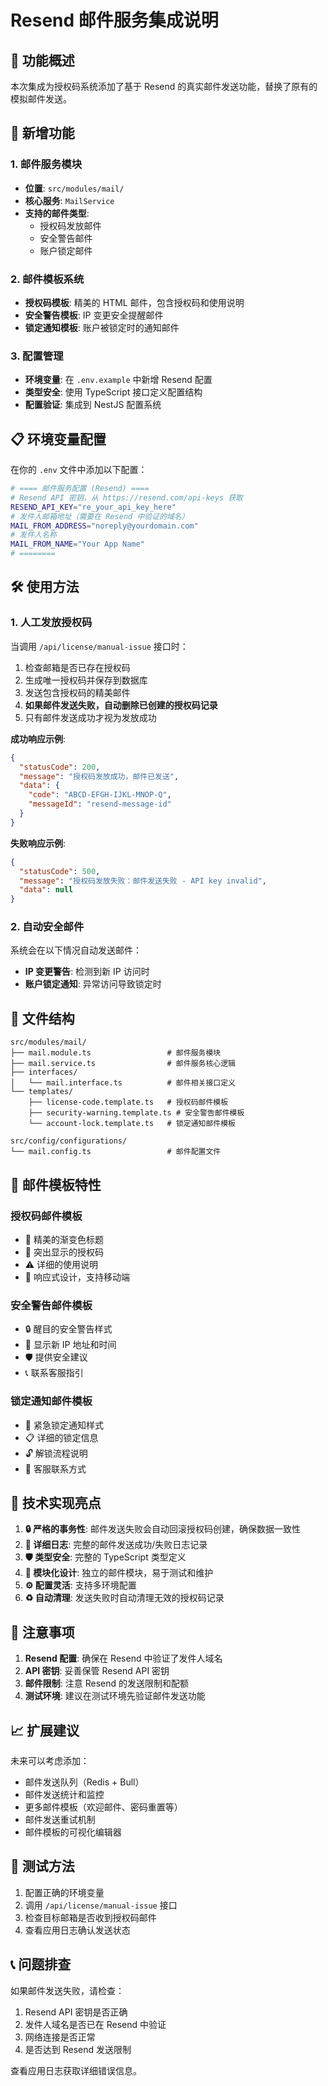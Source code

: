 # Resend 邮件服务集成说明

## 📧 功能概述

本次集成为授权码系统添加了基于 Resend 的真实邮件发送功能，替换了原有的模拟邮件发送。

## 🚀 新增功能

### 1. 邮件服务模块

- **位置**: `src/modules/mail/`
- **核心服务**: `MailService`
- **支持的邮件类型**:
  - 授权码发放邮件
  - 安全警告邮件
  - 账户锁定邮件

### 2. 邮件模板系统

- **授权码模板**: 精美的 HTML 邮件，包含授权码和使用说明
- **安全警告模板**: IP 变更安全提醒邮件
- **锁定通知模板**: 账户被锁定时的通知邮件

### 3. 配置管理

- **环境变量**: 在 `.env.example` 中新增 Resend 配置
- **类型安全**: 使用 TypeScript 接口定义配置结构
- **配置验证**: 集成到 NestJS 配置系统

## 📋 环境变量配置

在你的 `.env` 文件中添加以下配置：

```bash
# ==== 邮件服务配置 (Resend) ====
# Resend API 密钥，从 https://resend.com/api-keys 获取
RESEND_API_KEY="re_your_api_key_here"
# 发件人邮箱地址（需要在 Resend 中验证的域名）
MAIL_FROM_ADDRESS="noreply@yourdomain.com"
# 发件人名称
MAIL_FROM_NAME="Your App Name"
# ========
```

## 🛠️ 使用方法

### 1. 人工发放授权码

当调用 `/api/license/manual-issue` 接口时：

1. 检查邮箱是否已存在授权码
2. 生成唯一授权码并保存到数据库
3. 发送包含授权码的精美邮件
4. **如果邮件发送失败，自动删除已创建的授权码记录**
5. 只有邮件发送成功才视为发放成功

**成功响应示例**:

```json
{
  "statusCode": 200,
  "message": "授权码发放成功，邮件已发送",
  "data": {
    "code": "ABCD-EFGH-IJKL-MNOP-Q",
    "messageId": "resend-message-id"
  }
}
```

**失败响应示例**:

```json
{
  "statusCode": 500,
  "message": "授权码发放失败：邮件发送失败 - API key invalid",
  "data": null
}
```

### 2. 自动安全邮件

系统会在以下情况自动发送邮件：

- **IP 变更警告**: 检测到新 IP 访问时
- **账户锁定通知**: 异常访问导致锁定时

## 📁 文件结构

```
src/modules/mail/
├── mail.module.ts                 # 邮件服务模块
├── mail.service.ts                # 邮件服务核心逻辑
├── interfaces/
│   └── mail.interface.ts          # 邮件相关接口定义
└── templates/
    ├── license-code.template.ts   # 授权码邮件模板
    ├── security-warning.template.ts # 安全警告邮件模板
    └── account-lock.template.ts   # 锁定通知邮件模板

src/config/configurations/
└── mail.config.ts                 # 邮件配置文件
```

## 🎨 邮件模板特性

### 授权码邮件模板

- 🎉 精美的渐变色标题
- 🔑 突出显示的授权码
- ⚠️ 详细的使用说明
- 📱 响应式设计，支持移动端

### 安全警告邮件模板

- 🔒 醒目的安全警告样式
- 📍 显示新 IP 地址和时间
- 🛡️ 提供安全建议
- 📞 联系客服指引

### 锁定通知邮件模板

- 🚨 紧急锁定通知样式
- 📋 详细的锁定信息
- 🔓 解锁流程说明
- 💬 客服联系方式

## 🔧 技术实现亮点

1. **🔒 严格的事务性**: 邮件发送失败会自动回滚授权码创建，确保数据一致性
2. **📝 详细日志**: 完整的邮件发送成功/失败日志记录
3. **🛡️ 类型安全**: 完整的 TypeScript 类型定义
4. **🧩 模块化设计**: 独立的邮件模块，易于测试和维护
5. **⚙️ 配置灵活**: 支持多环境配置
6. **♻️ 自动清理**: 发送失败时自动清理无效的授权码记录

## 🚨 注意事项

1. **Resend 配置**: 确保在 Resend 中验证了发件人域名
2. **API 密钥**: 妥善保管 Resend API 密钥
3. **邮件限制**: 注意 Resend 的发送限制和配额
4. **测试环境**: 建议在测试环境先验证邮件发送功能

## 📈 扩展建议

未来可以考虑添加：

- 邮件发送队列（Redis + Bull）
- 邮件发送统计和监控
- 更多邮件模板（欢迎邮件、密码重置等）
- 邮件发送重试机制
- 邮件模板的可视化编辑器

## 🧪 测试方法

1. 配置正确的环境变量
2. 调用 `/api/license/manual-issue` 接口
3. 检查目标邮箱是否收到授权码邮件
4. 查看应用日志确认发送状态

## 📞 问题排查

如果邮件发送失败，请检查：

1. Resend API 密钥是否正确
2. 发件人域名是否已在 Resend 中验证
3. 网络连接是否正常
4. 是否达到 Resend 发送限制

查看应用日志获取详细错误信息。
